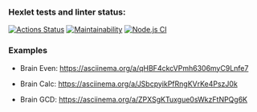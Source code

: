 ### Hexlet tests and linter status:
[![Actions Status](https://github.com/kativanova/frontend-project-lvl1/workflows/hexlet-check/badge.svg)](https://github.com/kativanova/frontend-project-lvl1/actions)
[![Maintainability](https://api.codeclimate.com/v1/badges/a99a88d28ad37a79dbf6/maintainability)](https://codeclimate.com/github/codeclimate/codeclimate/maintainability)
[![Node.js CI](https://github.com/kativanova/frontend-project-lvl1/actions/workflows/node.js.yml/badge.svg)](https://github.com/kativanova/frontend-project-lvl1/actions/workflows/node.js.yml)
### Examples

- Brain Even: https://asciinema.org/a/qHBF4ckcVPmh6306myC9Lnfe7

- Brain Calc: https://asciinema.org/a/JSbcpyikPfRngKVrKe4PszJ0k

- Brain GCD: https://asciinema.org/a/ZPXSgKTuxgue0sWkzFtNPQg6K